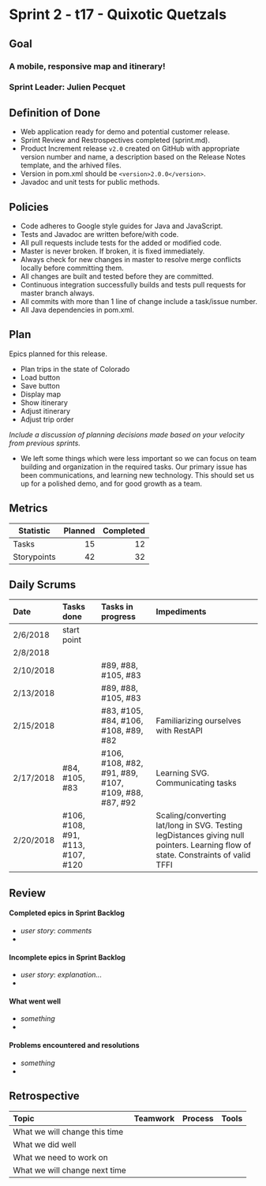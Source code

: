 # Sprint 2 - t17 - Quixotic Quetzals

## Goal

### A mobile, responsive map and itinerary!
### Sprint Leader: Julien Pecquet

## Definition of Done

* Web application ready for demo and potential customer release.
* Sprint Review and Restrospectives completed (sprint.md).
* Product Increment release `v2.0` created on GitHub with appropriate version number and name, a description based on the Release Notes template, and the arhived files.
* Version in pom.xml should be `<version>2.0.0</version>`.
* Javadoc and unit tests for public methods.

## Policies

* Code adheres to Google style guides for Java and JavaScript.
* Tests and Javadoc are written before/with code.  
* All pull requests include tests for the added or modified code.
* Master is never broken.  If broken, it is fixed immediately.
* Always check for new changes in master to resolve merge conflicts locally before committing them.
* All changes are built and tested before they are committed.
* Continuous integration successfully builds and tests pull requests for master branch always.
* All commits with more than 1 line of change include a task/issue number.
* All Java dependencies in pom.xml.

## Plan

Epics planned for this release.

* Plan trips in the state of Colorado
* Load button
* Save button
* Display map
* Show itinerary
* Adjust itinerary
* Adjust trip order

*Include a discussion of planning decisions made based on your velocity from previous sprints.*
* We left some things which were less important so we can focus on team building and organization in the required tasks. Our primary issue has been communications, and learning new technology. This should set us up for a polished demo, and for good growth as a team.

## Metrics

Statistic | Planned | Completed
--- | ---: | ---:
Tasks | 15 | 12
Storypoints | 42 | 32

## Daily Scrums

Date | Tasks done  | Tasks in progress | Impediments 
:--- | :--- | :--- | :--- 
2/6/2018|start point| | 
2/8/2018| | |
2/10/2018| |#89, #88, #105, #83|
2/13/2018| |#89, #88, #105, #83|
2/15/2018| |#83, #105, #84, #106, #108, #89, #82|Familiarizing ourselves with RestAPI
2/17/2018|#84, #105, #83|#106, #108, #82, #91, #89, #107, #109, #88, #87, #92|Learning SVG. Communicating tasks
2/20/2018|#106, #108, #91, #113, #107, #120| |Scaling/converting lat/long in SVG. Testing legDistances giving null pointers. Learning flow of state. Constraints of valid TFFI


## Review

#### Completed epics in Sprint Backlog 
* *user story*:  *comments*
* 

#### Incomplete epics in Sprint Backlog 
* *user story*: *explanation...*
*

#### What went well
* *something*
*

#### Problems encountered and resolutions
* *something*
*

## Retrospective

Topic | Teamwork | Process | Tools
:--- | :--- | :--- | :---
What we will change this time |  |  | 
What we did well |  |  | 
What we need to work on |  |  |
What we will change next time |  |  | 
